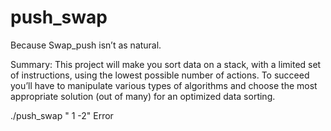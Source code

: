 # push_swap
Because Swap_push isn’t as natural.

Summary:
This project will make you sort data on a stack, with a limited set of instructions, using
the lowest possible number of actions. To succeed you’ll have to manipulate various
types of algorithms and choose the most appropriate solution (out of many) for an
optimized data sorting.




./push_swap " 1 -2"
Error
